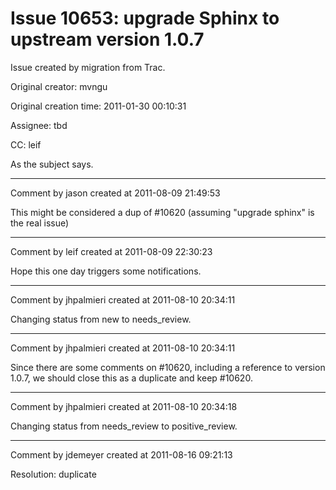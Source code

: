# Issue 10653: upgrade Sphinx to upstream version 1.0.7

Issue created by migration from Trac.

Original creator: mvngu

Original creation time: 2011-01-30 00:10:31

Assignee: tbd

CC:  leif

As the subject says.


---

Comment by jason created at 2011-08-09 21:49:53

This might be considered a dup of #10620 (assuming "upgrade sphinx" is the real issue)


---

Comment by leif created at 2011-08-09 22:30:23

Hope this one day triggers some notifications.


---

Comment by jhpalmieri created at 2011-08-10 20:34:11

Changing status from new to needs_review.


---

Comment by jhpalmieri created at 2011-08-10 20:34:11

Since there are some comments on #10620, including a reference to version 1.0.7, we should close this as a duplicate and keep #10620.


---

Comment by jhpalmieri created at 2011-08-10 20:34:18

Changing status from needs_review to positive_review.


---

Comment by jdemeyer created at 2011-08-16 09:21:13

Resolution: duplicate
